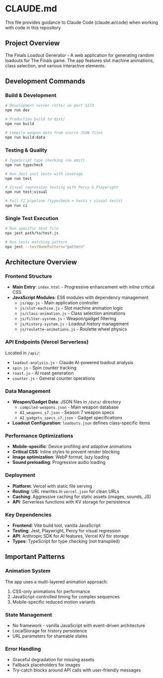 # CLAUDE.md

This file provides guidance to Claude Code (claude.ai/code) when working with code in this repository.

## Project Overview

The Finals Loadout Generator - A web application for generating random loadouts for The Finals game. The app features slot machine animations, class selection, and various interactive elements.

## Development Commands

### Build & Development
```bash
# Development server (Vite) on port 5173
npm run dev

# Production build to dist/
npm run build

# Compile weapon data from source JSON files
npm run build:data
```

### Testing & Quality
```bash
# TypeScript type checking (no emit)
npm run typecheck

# Run Jest unit tests with coverage
npm run test

# Visual regression testing with Percy & Playwright
npm run test:visual

# Full CI pipeline (typecheck + tests + visual tests)
npm run ci
```

### Single Test Execution
```bash
# Run specific test file
npx jest path/to/test.js

# Run tests matching pattern
npx jest --testNamePattern="pattern"
```

## Architecture Overview

### Frontend Structure
- **Main Entry**: `index.html` - Progressive enhancement with inline critical CSS
- **JavaScript Modules**: ES6 modules with dependency management
  - `js/app.js` - Main application controller
  - `js/slot-machine.js` - Slot machine animation logic
  - `js/class-animation.js` - Class selection animations
  - `js/filter-system.js` - Weapon/gadget filtering
  - `js/history-system.js` - Loadout history management
  - `js/roulette-animations.js` - Roulette wheel physics

### API Endpoints (Vercel Serverless)
Located in `/api/`:
- `loadout-analysis.js` - Claude AI-powered loadout analysis
- `spin.js` - Spin counter tracking
- `roast.js` - AI roast generation
- `counter.js` - General counter operations

### Data Management
- **Weapon/Gadget Data**: JSON files in `/data/` directory
  - `compiled-weapons.json` - Main weapon database
  - `AI_weapons_s7.json` - Season 7 weapon specs
  - `AI_gadgets_specs_s7.json` - Gadget specifications
- **Loadout Configuration**: `loadouts.json` defines class-specific items

### Performance Optimizations
- **Mobile-specific**: Device profiling and adaptive animations
- **Critical CSS**: Inline styles to prevent render blocking
- **Image optimization**: WebP format, lazy loading
- **Sound preloading**: Progressive audio loading

### Deployment
- **Platform**: Vercel with static file serving
- **Routing**: URL rewrites in `vercel.json` for clean URLs
- **Caching**: Aggressive caching for static assets (images, sounds, JS)
- **API**: Serverless functions with KV storage for persistence

### Key Dependencies
- **Frontend**: Vite build tool, vanilla JavaScript
- **Testing**: Jest, Playwright, Percy for visual regression
- **API**: Anthropic SDK for AI features, Vercel KV for storage
- **Types**: TypeScript for type checking (not transpiled)

## Important Patterns

### Animation System
The app uses a multi-layered animation approach:
1. CSS-only animations for performance
2. JavaScript-controlled timing for complex sequences
3. Mobile-specific reduced motion variants

### State Management
- No framework - vanilla JavaScript with event-driven architecture
- LocalStorage for history persistence
- URL parameters for shareable states

### Error Handling
- Graceful degradation for missing assets
- Fallback placeholders for images
- Try-catch blocks around API calls with user-friendly messages